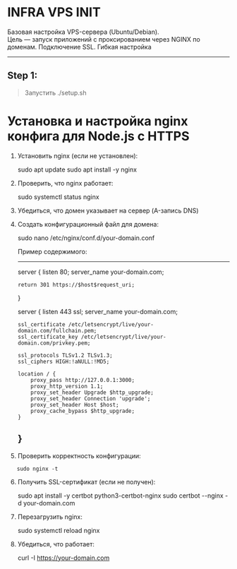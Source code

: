 # INFRA VPS INIT

Базовая настройка VPS-сервера (Ubuntu/Debian).  
Цель — запуск приложений с проксированием через NGINX по доменам.
Подключение SSL. Гибкая настройка

---

## Step 1:
> Запустить ./setup.sh

# Установка и настройка nginx конфига для Node.js с HTTPS

1. Установить nginx (если не установлен):

   sudo apt update
   sudo apt install -y nginx

2. Проверить, что nginx работает:

   sudo systemctl status nginx

3. Убедиться, что домен указывает на сервер (A-запись DNS)

4. Создать конфигурационный файл для домена:

   sudo nano /etc/nginx/conf.d/your-domain.conf

   Пример содержимого:

   ---
   server {
       listen 80;
       server_name your-domain.com;

       return 301 https://$host$request_uri;
   }

   server {
       listen 443 ssl;
       server_name your-domain.com;

       ssl_certificate /etc/letsencrypt/live/your-domain.com/fullchain.pem;
       ssl_certificate_key /etc/letsencrypt/live/your-domain.com/privkey.pem;

       ssl_protocols TLSv1.2 TLSv1.3;
       ssl_ciphers HIGH:!aNULL:!MD5;

       location / {
           proxy_pass http://127.0.0.1:3000;
           proxy_http_version 1.1;
           proxy_set_header Upgrade $http_upgrade;
           proxy_set_header Connection 'upgrade';
           proxy_set_header Host $host;
           proxy_cache_bypass $http_upgrade;
       }
   }
   ---

5. Проверить корректность конфигурации:

```
   sudo nginx -t
```

6. Получить SSL-сертификат (если не получен):

   sudo apt install -y certbot python3-certbot-nginx
   sudo certbot --nginx -d your-domain.com

7. Перезагрузить nginx:

   sudo systemctl reload nginx

8. Убедиться, что работает:

   curl -I https://your-domain.com
